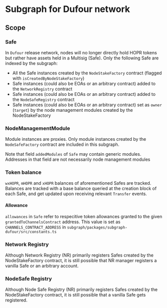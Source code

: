 # Subgraph for Dufour network

## Scope

### Safe
In `Dufour` release network, nodes will no longer directly hold HOPR tokens but rather have assets held in a Multisig (Safe). 
Only the following Safe are indexed by the subgraph:
- All the Safe instances created by the `NodeStakeFactory` contract (flagged with `isCreatedByNodeStakeFactory`)
- Safe instances (could also be EOAs or an arbitrary contract) added to the `NetworkRegistry` contract
- Safe instances (could also be EOAs or an arbitrary contract) added to the `NodeSafeRegistry` contract
- Safe instances (could also be EOAs or an arbitrary contract) set as `owner` (`target`) by the node management modules created by the NodeStakeFactory

### NodeManagementModule
Module instances are proxies. Only module instances created by the `NodeSafeFactory` contract are included in this subgraph.

Note that field `addedModules` of `Safe` may contain generic modules. Addresses in that field are not necessarily node management modules

### Token balance
`wxHOPR`, `mHOPR` and `xHOPR` balances of aforementioned Safes are tracked. Balances are tracked with a base balance queried at the creation block of each Safe, and get updated upon receiving relevant `Transfer` events.

#### Allowance
`allowances` in `Safe` refer to respecitive token allowances granted to the given `grantedToChannelsContract` address. This value is set as `CHANNELS_CONTRACT_ADDRESS` in `subgraph/packages/subgraph-dufour/src/constants.ts`

### Network Registry
Although Network Registry (NR) primarily registers Safes created by the NodeStakeFactory contract, it is still possible that NR manager registers a vanilla Safe or an arbitrary account.

### NodeSafe Registry
Although Node Safe Registry (NR) primarily registers Safes created by the NodeStakeFactory contract, it is still possible that a vanilla Safe gets registered.